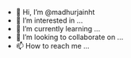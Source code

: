 - 👋 Hi, I’m @madhurjainht
- 👀 I’m interested in ...
- 🌱 I’m currently learning ...
- 💞️ I’m looking to collaborate on ...
- 📫 How to reach me ...

<!---
madhurjainht/madhurjainht is a ✨ special ✨ repository because its `README.md` (this file) appears on your GitHub profile.
You can click the Preview link to take a look at your changes.
--->
